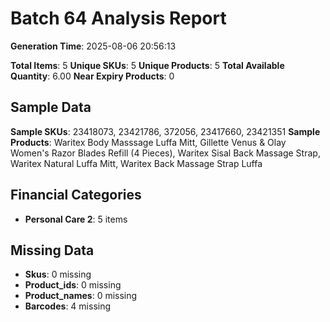 # Batch 64 Analysis Report

**Generation Time**: 2025-08-06 20:56:13

**Total Items**: 5
**Unique SKUs**: 5
**Unique Products**: 5
**Total Available Quantity**: 6.00
**Near Expiry Products**: 0

## Sample Data
**Sample SKUs**: 23418073, 23421786, 372056, 23417660, 23421351
**Sample Products**: Waritex Body Masssage Luffa Mitt, Gillette Venus & Olay Women's Razor Blades Refill (4 Pieces), Waritex Sisal Back Massage Strap, Waritex Natural Luffa Mitt, Waritex Back Massage Strap Luffa

## Financial Categories
- **Personal Care 2**: 5 items

## Missing Data
- **Skus**: 0 missing
- **Product_ids**: 0 missing
- **Product_names**: 0 missing
- **Barcodes**: 4 missing
